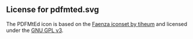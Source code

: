 ## License for pdfmted.svg

The PDFMtEd icon is based on the [Faenza iconset by tiheum](https://code.google.com/p/faenza-icon-theme/) and licensed under the [GNU GPL v3](https://www.gnu.org/licenses/gpl.html).